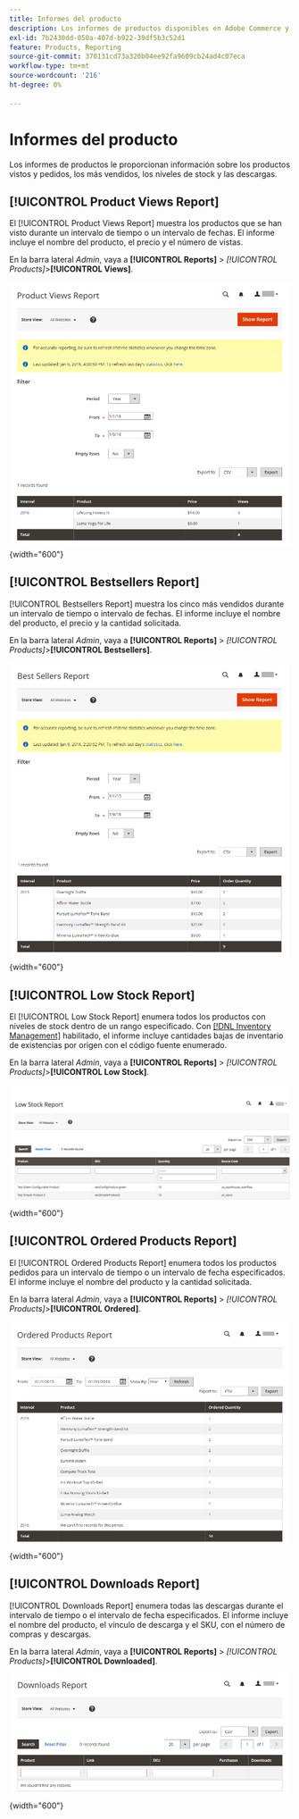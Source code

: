 ```yaml
---
title: Informes del producto
description: Los informes de productos disponibles en Adobe Commerce y Magento Open Source le proporcionan información sobre los productos vistos y pedidos, los productos más vendidos, los niveles de stock y las descargas.
exl-id: 7b2430dd-050a-407d-b922-39df5b3c52d1
feature: Products, Reporting
source-git-commit: 370131cd73a320b04ee92fa9609cb24ad4c07eca
workflow-type: tm+mt
source-wordcount: '216'
ht-degree: 0%

---
```


# Informes del producto

Los informes de productos le proporcionan información sobre los productos vistos y pedidos, los más vendidos, los niveles de stock y las descargas.

## [!UICONTROL Product Views Report]

El [!UICONTROL Product Views Report] muestra los productos que se han visto durante un intervalo de tiempo o un intervalo de fechas. El informe incluye el nombre del producto, el precio y el número de vistas.

En la barra lateral _Admin_, vaya a **[!UICONTROL Reports]** > _[!UICONTROL Products]_>**[!UICONTROL Views]**.

![Informe de vistas del producto](./assets/product-views.png){width="600"}

## [!UICONTROL Bestsellers Report]

[!UICONTROL Bestsellers Report] muestra los cinco más vendidos durante un intervalo de tiempo o intervalo de fechas. El informe incluye el nombre del producto, el precio y la cantidad solicitada.

En la barra lateral _Admin_, vaya a **[!UICONTROL Reports]** > _[!UICONTROL Products]_>**[!UICONTROL Bestsellers]**.

![Informe de superventas](./assets/bestsellers.png){width="600"}

## [!UICONTROL Low Stock Report]

El [!UICONTROL Low Stock Report] enumera todos los productos con niveles de stock dentro de un rango especificado. Con [[!DNL Inventory Management]](../inventory-management/introduction.md) habilitado, el informe incluye cantidades bajas de inventario de existencias por origen con el código fuente enumerado.

En la barra lateral _Admin_, vaya a **[!UICONTROL Reports]** > _[!UICONTROL Products]_>**[!UICONTROL Low Stock]**.

![Informe de existencias bajas](./assets/low-stock.png){width="600"}

## [!UICONTROL Ordered Products Report]

El [!UICONTROL Ordered Products Report] enumera todos los productos pedidos para un intervalo de tiempo o un intervalo de fecha especificados. El informe incluye el nombre del producto y la cantidad solicitada.

En la barra lateral _Admin_, vaya a **[!UICONTROL Reports]** > _[!UICONTROL Products]_>**[!UICONTROL Ordered]**.

![Informe de productos pedidos](./assets/products-ordered.png){width="600"}

## [!UICONTROL Downloads Report]

[!UICONTROL Downloads Report] enumera todas las descargas durante el intervalo de tiempo o el intervalo de fecha especificados. El informe incluye el nombre del producto, el vínculo de descarga y el SKU, con el número de compras y descargas.

En la barra lateral _Admin_, vaya a **[!UICONTROL Reports]** > _[!UICONTROL Products]_>**[!UICONTROL Downloaded]**.

![Informe de descargas](./assets/downloads.png){width="600"}
